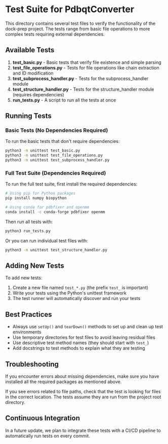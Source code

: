 # Test Suite for PdbqtConverter

This directory contains several test files to verify the functionality of the dock-prep project. The tests range from basic file operations to more complex tests requiring external dependencies.

## Available Tests

1. **test_basic.py** - Basic tests that verify file existence and simple parsing
2. **test_file_operations.py** - Tests for file operations like chain extraction and ID modification
3. **test_subprocess_handler.py** - Tests for the subprocess_handler module
4. **test_structure_handler.py** - Tests for the structure_handler module (requires dependencies)
5. **run_tests.py** - A script to run all the tests at once

## Running Tests

### Basic Tests (No Dependencies Required)

To run the basic tests that don't require dependencies:

```bash
python3 -m unittest test_basic.py
python3 -m unittest test_file_operations.py
python3 -m unittest test_subprocess_handler.py
```

### Full Test Suite (Dependencies Required)

To run the full test suite, first install the required dependencies:

```bash
# Using pip for Python packages
pip install numpy biopython

# Using conda for pdbfixer and openmm
conda install -c conda-forge pdbfixer openmm
```

Then run all tests with:

```bash
python3 run_tests.py
```

Or you can run individual test files with:

```bash
python3 -m unittest test_structure_handler.py
```

## Adding New Tests

To add new tests:

1. Create a new file named `test_*.py` (the prefix `test_` is important)
2. Write your tests using the Python's unittest framework
3. The test runner will automatically discover and run your tests

## Best Practices

- Always use `setUp()` and `tearDown()` methods to set up and clean up test environments
- Use temporary directories for test files to avoid leaving residual files
- Use descriptive test method names (they should start with `test_`)
- Add docstrings to test methods to explain what they are testing

## Troubleshooting

If you encounter errors about missing dependencies, make sure you have installed all the required packages as mentioned above.

If you see errors related to file paths, check that the test is looking for files in the correct location. The tests assume they are run from the project root directory.

## Continuous Integration

In a future update, we plan to integrate these tests with a CI/CD pipeline to automatically run tests on every commit. 